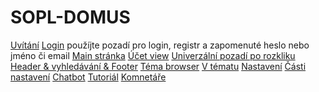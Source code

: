 # SOPL-DOMUS
[Uvítání](https://www.figma.com/design/Ch8O1vHVcaPG7PlLWEbruL/Untitled?node-id=0-1&t=HsFbcUHUZHMYAu9Y-1)
[Login](https://www.figma.com/design/YKfN7eYPO669nwMn0eKMJ2/Untitled?node-id=0-1&t=KGsIUQMAuFAWKCEj-1) použíjte pozadí pro login, registr a zapomenuté heslo nebo jméno či email
[Main stránka](https://www.figma.com/design/8uC6KBNBVuYGoQ1TxBudDa/Untitled?node-id=0-1&t=SyQAC9cQ5p2gQAc3-1)
[Účet view](https://www.figma.com/design/NUplsIkCmyeXKRyiRIaeH5/Untitled?node-id=0-1&t=Kl4JYNEYAR8JGcog-1)
[Univerzální pozadí po rozkliku](https://www.figma.com/design/qtgZVj9FQIN7jpBm8aepRH/Untitled?node-id=1-7&t=328IgHvQYmDzzVOb-1)
[Header & vyhledávání & Footer](https://www.figma.com/design/LjbsWudTL74Osfk3rEh38q/Untitled?node-id=1-7&node-type=canvas&t=k9nFH0GKKUTAqRIv-0)
[Téma browser](https://www.figma.com/design/6cvK7hzmQteis3YuVrCTef/Untitled?node-id=1-23&node-type=canvas&t=unf8Tf4Dgk5Wu7dh-0)
[V tématu](https://www.figma.com/design/DmvO0qNH3K5HeD1KnRbA2r/Untitled?node-id=0-1&node-type=canvas&t=3Ogt8AC5AuMgWLcJ-0)
[Nastavení]()
[Části nastavení]()
[Chatbot]()
[Tutoriál]()
[Komnetáře]()

